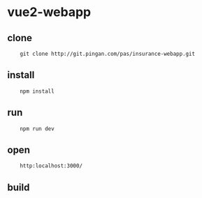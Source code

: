 <h1>vue2-webapp</h1>

## clone
```
    git clone http://git.pingan.com/pas/insurance-webapp.git
```

## install

```
    npm install
```

## run

```
    npm run dev
```   

## open

```
    http:localhost:3000/
```

## build   
